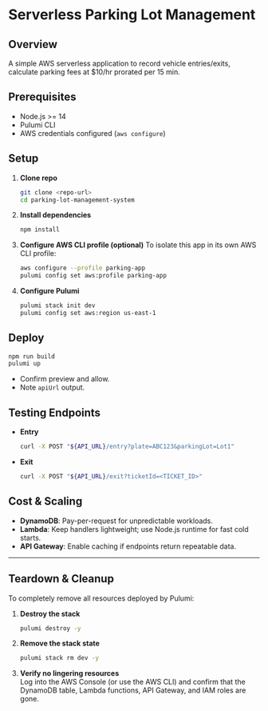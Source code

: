 # Serverless Parking Lot Management

## Overview
A simple AWS serverless application to record vehicle entries/exits, calculate parking fees at $10/hr prorated per 15 min.

## Prerequisites
- Node.js >= 14
- Pulumi CLI
- AWS credentials configured (`aws configure`)

## Setup
1. **Clone repo**
   ```bash
   git clone <repo-url>
   cd parking-lot-management-system
   ```
2. **Install dependencies**
   ```bash
   npm install
   ```
3. **Configure AWS CLI profile (optional)**
   To isolate this app in its own AWS CLI profile:
   ```bash
   aws configure --profile parking-app
   pulumi config set aws:profile parking-app
   ```
4. **Configure Pulumi**
   ```bash
   pulumi stack init dev
   pulumi config set aws:region us-east-1
   ```

## Deploy
```bash
npm run build
pulumi up
```
- Confirm preview and allow.
- Note `apiUrl` output.

## Testing Endpoints
- **Entry**
  ```bash
  curl -X POST "${API_URL}/entry?plate=ABC123&parkingLot=Lot1"
  ```
- **Exit**
  ```bash
  curl -X POST "${API_URL}/exit?ticketId=<TICKET_ID>"
  ```

## Cost & Scaling
- **DynamoDB**: Pay-per-request for unpredictable workloads.
- **Lambda**: Keep handlers lightweight; use Node.js runtime for fast cold starts.
- **API Gateway**: Enable caching if endpoints return repeatable data.

---

## Teardown & Cleanup

To completely remove all resources deployed by Pulumi:

1. **Destroy the stack**  
   ```bash
   pulumi destroy -y
   ```
2. **Remove the stack state**  
   ```bash
   pulumi stack rm dev -y
   ```
3. **Verify no lingering resources**  
   Log into the AWS Console (or use the AWS CLI) and confirm that the DynamoDB table, Lambda functions, API Gateway, and IAM roles are gone.


